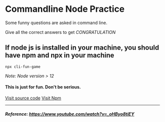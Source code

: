 # Commandline Node Practice

Some funny questions are asked in command line.

Give all the correct answers to get *CONGRATULATION*

## If node js is installed in your machine, you should have npm and npx in your machine
```
npx cli-fun-game
```

*Note: Node version > 12*

#### This is just for fun. Don't be serious.

[Visit source code](https://github.com/PrakashDahal/cli-fun-game)
[Visit Npm](https://www.npmjs.com/package/cli-fun-game)

---

##### Reference: https://www.youtube.com/watch?v=_oHByo8tiEY